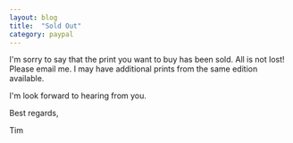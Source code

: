 ```yaml
---
layout: blog
title:  "Sold Out"
category: paypal
---
```


I'm sorry to say that the print you want to buy has been sold. All is not lost! Please email me. I may have additional prints from the same edition available.

I'm look forward to hearing from you.

Best regards,

Tim
